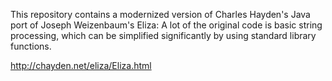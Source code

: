 This repository contains a modernized version of Charles Hayden's Java port of Joseph Weizenbaum's Eliza: A lot of the original code is basic string processing, which can be simplified significantly by using standard library functions. 

http://chayden.net/eliza/Eliza.html
